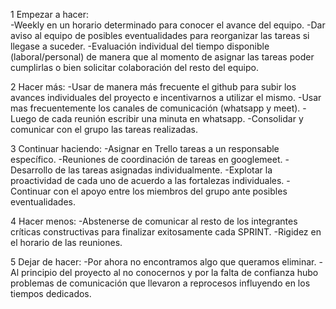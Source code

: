 1 Empezar a hacer:  
-Weekly en un horario determinado para conocer el avance del equipo.
-Dar aviso al equipo de posibles eventualidades para reorganizar las tareas si llegase a suceder. 
-Evaluación individual del tiempo disponible (laboral/personal) de manera que al momento de asignar las tareas poder cumplirlas o bien solicitar colaboración del resto del equipo.


2 Hacer más: 
-Usar de manera más frecuente el github para subir los avances individuales del proyecto e incentivarnos a utilizar el mismo. 
-Usar mas frecuentemente los canales de comunicación (whatsapp y meet). -Luego de cada reunión escribir una minuta en whatsapp. 
-Consolidar y comunicar con el grupo las tareas realizadas.



3 Continuar haciendo:
-Asignar en Trello tareas a un responsable específico.
-Reuniones de coordinación de tareas en googlemeet. -Desarrollo de las tareas asignadas individualmente.  -Explotar la proactividad de cada uno de acuerdo a las fortalezas individuales. 
-Continuar con el apoyo entre los miembros del grupo ante posibles eventualidades. 


4 Hacer menos: 
-Abstenerse de comunicar al resto de los integrantes críticas constructivas para finalizar exitosamente cada SPRINT. 
-Rigidez en el horario de las reuniones. 


5 Dejar de hacer: 
-Por ahora no encontramos algo que queramos eliminar.
-Al principio del proyecto al no conocernos y por la falta de confianza hubo problemas de comunicación que llevaron a reprocesos influyendo en los tiempos dedicados.